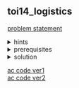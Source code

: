 ## toi14_logistics
[problem statement](https://programming.in.th/tasks/toi14_logistics)

<details>
  <summary>hints</summary>
  <ul>
    <details>
      <summary>hint 1</summary>
      <p>Graph</p>
    </details>
    <details>
      <summary>hint 2</summary>
      <ul>
        <li><details><summary>Construct new graph</summary>add states</details></li>
      </ul>
    </details>
  </ul>
</details>

<details>
  <summary>prerequisites</summary>
  <ul>
    <li>Dijkstra's algorithm</li>
    <li>dynamic programming</li>
  </ul>
</details>

<details>
  <summary>solution</summary><br>
  จากการสังเกตที่ constraint น้อยๆ ทำให้เรานึกถึง dynamic programming (เก็บ state ข้อมูลที่จำเป็น). การที่ให้หาค่าน้อยสุดบน graph ทำให้เรานึกถึง shortest path algorithm เนื่องจากโจทย์ให้ source มา 1 source ($S$) ทำให้เรานึกถึง Dijkstra’s algorithm. ยังรัน Dijkstra บนกราฟที่โจทย์ให้มาเลยไม่ได้ เพราะกราฟที่ให้มามีข้อมูลไม่มากพอ เพราะฉะนั้นเราจะทำการ construct กราฟใหม่โดยข้อมูลที่สำคัญกับเรามีได้แก่
  <ul>
    <li>จุดที่เราอยู่ปัจจุบัน ($u$)</li>
    <li>เชื้อเพลิงที่เหลือตอนนี้ ($uf$)</li>
    <li>ใช้บัตรกำนัลไปแล้วหรือยัง ($used$)</li>
  </ul>
  <hr>
  เราจะนำ $(u, uf, used)$ มาสร้างกราฟใหม่ โดยที่ให้ source เป็น $(S, 0, false)$. กำหนดให้
  <ul>
    <li>$d(u, uf, used)$ คือค่าใช้จ่ายที่น้อยที่สุดในการเดินทางจาก $(s, 0, false)$ มา $(u, f, used)$; $used = true$ เมื่อใช้บัตรกำนัลไปแล้ว, $used = false$ เมื่อยังไม่ใช้บัตรกำนัล</li>
    <li>$d(S, 0, false) = 0$ (source)</li>
  </ul>
  
  เราสามารถแบ่งการ transition เป็น 2 แบบคือ:
  <ol>
    <li>เติมเชื้อเพลิงที่เมือง $u$  
      <ol>
        <li>เติมแบบมีค่าใช้จ่ายตอนที่ยังเติมได้ ($f < F$)
          <ul>
            <li>$d(u, uf + x, used) = d(u, uf, used) + x \cdot p_u$</li>
            <li>แต่เราไม่จำเป็นต้องไล่ $x$ ทุกค่า เราใช้ $x = 1$ ก็พอ
              <ul>
                <li>สมมติเราจะเติม 3 หน่วย: $d(u, uf+3, used) = d(u, uf, used) + 3 \cdot p_u$</li>
                <li>เหมือนกับการที่เราไล่ $+1$ ไป 3 รอบ: $d(u, uf, used) \rightarrow d(u, uf+1, used) \rightarrow d(u, uf+2, used) \rightarrow d(u, uf+3, used)$</li>
              </ul>
            </li>
            <li>Transition: $d(u, uf+1, used) \leftarrow d(u, uf, used) + p_u$</li>
          </ul>
        </li>
        <li>เติมแบบใช้บัตรกำนัล ($used = false → used = true$)
          <ul>
            <li>เมื่อเราได้เติมฟรี ไม่มีเหตุผลที่เราจะเติมไม่เต็มถัง → เติมจน $F$</li>
            <li>$d(u, F, true) \leftarrow d(u, uf, false)$</li>
          </ul>
        </li>
      </ol>
    </li>
    <li>เคลื่อนจากเมือง $u$ ไป $v$ (เมื่อมีเส้นเชื่อมระหว่างเมือง $u$ และ $v$ และมีเชื้อเพลิงมากพอ, $W \leq F$)
      <ul>
        <li>เราจะเคลื่อนจาก $u$ ไป $v$ ได้เมื่อเชื้อเพลิงที่ใช้ในการเคลื่อนจาก $u$ ไป $v$ ($W$) $≤$ เชื้อเพลิงปัจจุบัน ($f$)</li>
        <li>$d(v, uf - w, used) \leftarrow d( u, uf, used)$</li>
      </ul>
    </li>
  </ol>

  ---

  <p>เนื่องจาก graph นี้อาจจะมี cycle ทำให้เราไม่สามารถทำ dynamic programming ตรงๆตาม <strong>topological order</strong> ได้ <a href="https://usaco.guide/gold/toposort">Topological Sort · USACO Guide</a> แต่เราถามหาค่าน้อยสุดทำให้เราสามารถ Run Dijkstra’s Algorithm เพื่อหา shortest path ได้ โดยที่เรามี:</p>

  <ul>
    <li><strong>source</strong> = $(S, 0, false), d(s, 0, false) = 0$</li>
    <li><strong>destination</strong> = $d(D, F, true), Ans = d(D, F, true)$</li>
      <ul>
        <li>ตอนจบเราต้องเติมเชื้อเพลิงให้เต็ม $F$</li>
        <li>คำตอบของการที่เราใช้บัตรกำนัลไม่แย่กว่าการที่เราไม่ใช้</li>
      </ul>
  </ul>
  <hr>
  <p>Time Complexity ของเราจะเทียบกับ $TC$ ของ Dijkstra’s algorithm ซึ่งเราคำนวณเป็น $O(MlogM)$ เมื่อ $M$ คือจำนวนเส้นเชื่อม. ซึ่งในกราฟใหม่ของเราจะมี edge เพิ่มเป็นจาก $E' = E \cdot 2(F+1)$ ทำให้ได้ $TC' = O(EF \cdot logEF)$</p>
</details>

[ac code ver1](./toi14_logistics.cpp)<br>[ac code ver2](./toi14_logistics2.cpp)
